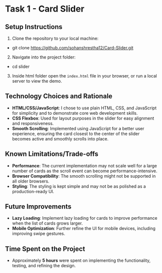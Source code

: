 # Task 1 - Card Slider

## Setup Instructions

1. Clone the repository to your local machine:
  - git clone https://github.com/sohanshrestha12/Card-Slider.git
2. Navigate into the project folder:
  - cd slider
3. Inside html folder open the `index.html` file in your browser, or run a local server to view the demo.

## Technology Choices and Rationale

- **HTML/CSS/JavaScript**: I chose to use plain HTML, CSS, and JavaScript for simplicity and to demonstrate core web development skills.
- **CSS Flexbox**: Used for layout purposes in the slider for easy alignment and responsiveness.
- **Smooth Scrolling**: Implemented using JavaScript for a better user experience, ensuring the card closest to the center of the slider becomes active and smoothly scrolls into place.

## Known Limitations/Trade-offs

- **Performance**: The current implementation may not scale well for a large number of cards as the scroll event can become performance-intensive.
- **Browser Compatibility**: The smooth scrolling might not be supported in all older browsers.
- **Styling**: The styling is kept simple and may not be as polished as a production-ready UI.

## Future Improvements

- **Lazy Loading**: Implement lazy loading for cards to improve performance when the list of cards grows larger.
- **Mobile Optimization**: Further refine the UI for mobile devices, including improving swipe gestures.

## Time Spent on the Project

- Approximately **5 hours** were spent on implementing the functionality, testing, and refining the design.
